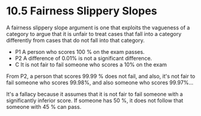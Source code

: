 # 10.5 Fairness Slippery Slopes

A fairness slippery slope argument is one that exploits the vagueness of a category to argue that it is unfair to treat cases that fall into a category differently from cases that do not fall into that category.

- P1 A person who scores 100 % on the exam passes.
- P2 A difference of 0.01% is not a significant difference.
- C It is not fair to fail someone who scores a 10% on the exam

From P2, a person that scores 99.99 % does not fail, and also, it's not fair to fail someone who scores 99.98%, and also someone who scores 99.97%...

It's a fallacy because it assumes that it is not fair to fail someone with a significantly inferior score. If someone has 50 %, it does not follow that someone with 45 % can pass.


